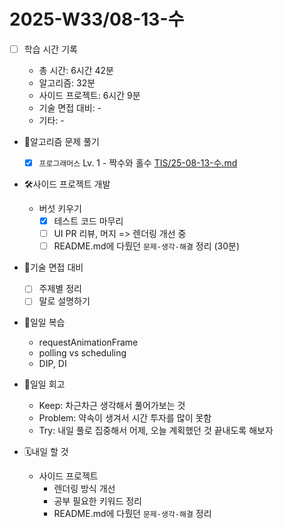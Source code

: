<!-- 예시: 2025-W32/08-06-수 -->

# 2025-W33/08-13-수

- [ ] 학습 시간 기록

  - 총 시간: 6시간 42분
  - 알고리즘: 32분
  - 사이드 프로젝트: 6시간 9분
  - 기술 면접 대비: -
  - 기타: -

- 🧠알고리즘 문제 풀기

  - [x] `프로그래머스` Lv. 1 - 짝수와 홀수 [TIS/25-08-13-수.md](/algorithm/TIS/25-08-13-수.md)

- 🛠️사이드 프로젝트 개발

  - 버섯 키우기
    - [x] 테스트 코드 마무리
    - [ ] UI PR 리뷰, 머지 => 렌더링 개선 중
    - [ ] README.md에 다뤘던 `문제-생각-해결` 정리 (30분)

- 🤝기술 면접 대비

  - [ ] 주제별 정리
  - [ ] 말로 설명하기

- 🔄일일 복습

  - requestAnimationFrame
  - polling vs scheduling
  - DIP, DI

- 🔄일일 회고

  - Keep: 차근차근 생각해서 풀어가보는 것
  - Problem: 약속이 생겨서 시간 투자를 많이 못함
  - Try: 내일 풀로 집중해서 어제, 오늘 계획했던 것 끝내도록 해보자

- 🗓️내일 할 것

  - 사이드 프로젝트
    - 렌더링 방식 개선
    - 공부 필요한 키워드 정리
    - README.md에 다뤘던 `문제-생각-해결` 정리
